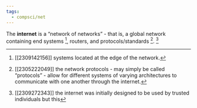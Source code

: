 ```yaml
---
tags:
  - compsci/net
---
```


The **internet** is a “network of networks” - that is, a global network containing end systems [^1], routers, and protocols/standards [^2]. [^3] 

[^1]: [[2309142156]] systems located at the edge of the network.
[^2]: [[2305222049]] the network protocols - may simply be called “protocols” - allow for different systems of varying architectures to communicate with one another through the internet.
[^3]: [[2309272343]] the internet was initially designed to be used by trusted individuals but this 